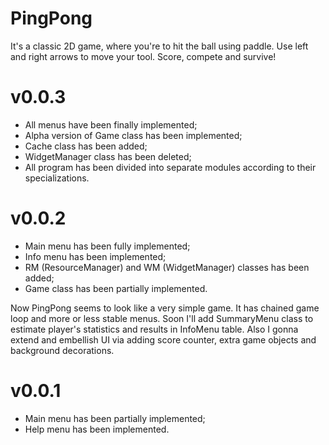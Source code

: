 # PingPong
It's a classic 2D game, where you're to hit the ball using paddle.
Use left and right arrows to move your tool. Score, compete and survive!

# v0.0.3
- All menus have been finally implemented;
- Alpha version of Game class has been implemented;
- Cache class has been added;
- WidgetManager class has been deleted;
- All program has been divided into separate modules according to their specializations.


# v0.0.2
- Main menu has been fully implemented;
- Info menu has been implemented;
- RM (ResourceManager) and WM (WidgetManager) classes has been added;
- Game class has been partially implemented.

Now PingPong seems to look like a very simple game. It has chained game loop and more or less stable menus. Soon I'll
add SummaryMenu class to estimate player's statistics and results  in InfoMenu table. Also I gonna extend and embellish
UI via adding score counter, extra game objects and background decorations.

# v0.0.1
- Main menu has been partially implemented;
- Help menu has been implemented.